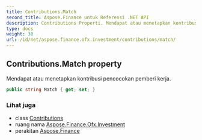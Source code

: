 ```yaml
---
title: Contributions.Match
second_title: Aspose.Finance untuk Referensi .NET API
description: Contributions Properti. Mendapat atau menetapkan kontribusi pencocokan pemberi kerja.
type: docs
weight: 30
url: /id/net/aspose.finance.ofx.investment/contributions/match/
---
```

## Contributions.Match property

Mendapat atau menetapkan kontribusi pencocokan pemberi kerja.

```csharp
public string Match { get; set; }
```

### Lihat juga

* class [Contributions](../)
* ruang nama [Aspose.Finance.Ofx.Investment](../../contributions/)
* perakitan [Aspose.Finance](../../../)


